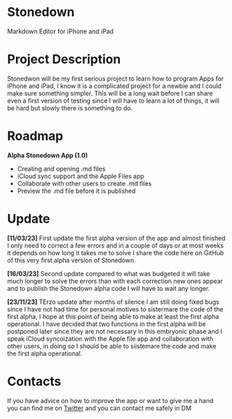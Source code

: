 # Stonedown
Markdown Editor for iPhone and iPad

# Project Description
Stonedwon will be my first serious project to learn how to program Apps for iPhone and iPad, I know it is a complicated project for a newbie and I could make sure something simpler. This will be a long wait before I can share even a first version of testing since I will have to learn a lot of things, it will be hard but slowly there is something to do.

# Roadmap
**Alpha Stonedown App (1.0)**
- Creating and opening .md files
- iCloud sync support and the Apple Files app
- Collaborate with other users to create .md files
- Preview the .md file before it is published

# Update
**[11/03/23]** First update the first alpha version of the app and almost finished I only need to correct a few errors and in a couple of days or at most weeks it depends on how long it takes me to solve I share the code here on GitHub of this very first alpha version of Stonedown.

**[16/03/23]** Second update compared to what was budgeted it will take much longer to solve the errors than with each correction new ones appear and to publish the Stonedown alpha code I will have to wait any longer.

**[23/11/23]** TErzo update after months of silence I am still doing fixed bugs since I have not had time for personal motives to sistermare the code of the first alpha, I hope at this point of being able to make at least the first alpha operational. I have decided that two functions in the first alpha will be postponed later since they are not necessary in this embryonic phase and I speak iCloud syncoization with the Apple file app and collaboration with other users, in doing so I should be able to siistemare the code and make the first alpha operational.

# Contacts
If you have advice on how to improve the app or want to give me a hand you can find me on [Twitter](https://www.twitter.com/iMichaelProMax) and you can contact me safely in DM
